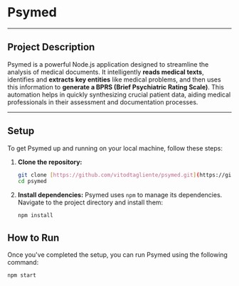 # Psymed

---

## Project Description

Psymed is a powerful Node.js application designed to streamline the analysis of medical documents. It intelligently **reads medical texts**, identifies and **extracts key entities** like medical problems, and then uses this information to **generate a BPRS (Brief Psychiatric Rating Scale)**. This automation helps in quickly synthesizing crucial patient data, aiding medical professionals in their assessment and documentation processes.

---

## Setup

To get Psymed up and running on your local machine, follow these steps:

1.  **Clone the repository:**

    ```bash
    git clone [https://github.com/vitodtagliente/psymed.git](https://github.com/vitodtagliente/psymed.git)
    cd psymed
    ```

2.  **Install dependencies:**
    Psymed uses `npm` to manage its dependencies. Navigate to the project directory and install them:

    ```bash
    npm install
    ```

## How to Run

Once you've completed the setup, you can run Psymed using the following command:

```bash
npm start